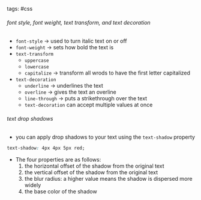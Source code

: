 tags: #css 

###### font style, font weight, text transform, and text decoration

- `font-style` -> used to turn italic text on or off
- `font-weight` -> sets how bold the text is
- `text-transform` 
	- `uppercase`
	- `lowercase`
	- `capitalize` -> transform all wrods to have the first letter capitalized
- `text-decoration` 
	- `underline` -> underlines the text
	- `overline` -> gives the text an overline
	- `line-through` -> puts a strikethrough over the text
	- `text-decoration` can accept multiple values at once 
###### text drop shadows
- you can apply drop shadows to your text using the `text-shadow` property
``` css
text-shadow: 4px 4px 5px red;
```
- The four properties are as follows:
	1. the horizontal offset of the shadow from the original text
	2. the vertical offset of the shadow from the original text
	3. the blur radius: a higher value means the shadow is dispersed more widely
	4. the base color of the shadow
	